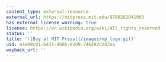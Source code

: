 ```yaml
---
content_type: external-resource
external_url: https://mitpress.mit.edu/9780262041003
has_external_license_warning: true
license: https://en.wikipedia.org/wiki/All_rights_reserved
status: ''
title: '![Buy at MIT Press](/images/mp_logo.gif)'
uid: e4e08c01-6431-4606-82d9-746492d243aa
wayback_url: ''
---
```

